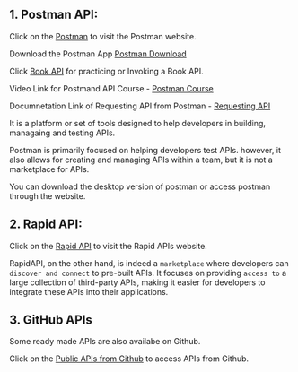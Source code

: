 ## 1. Postman API:

Click on the [Postman](https://web.postman.co/) to visit the Postman website.

Download the Postman App [Postman Download](https://www.postman.com/downloads/)

Click [Book API](https://github.com/vdespa/introduction-to-postman-course/blob/main/simple-books-api.md) for practicing or Invoking a Book API.

Video Link for Postmand API Course - [Postman Course](https://github.com/vdespa/introduction-to-postman-course)

Documnetation Link of Requesting API from Postman -
[Requesting API](https://learning.postman.com/docs/sending-requests/requests/)

It is a platform or set of tools designed to help developers in building, managaing and testing APIs.

Postman is primarily focused on helping developers test APIs. however, it also allows for creating and managing APIs within a team, but it is not a marketplace for APIs.

You can download the desktop version of postman or access postman through the website.

## 2. Rapid API:

Click on the [Rapid API](https://rapidapi.com/hub) to visit the Rapid APIs website.

RapidAPI, on the other hand, is indeed a `marketplace` where developers can `discover and connect` to pre-built APIs. It focuses on providing `access to` a large collection of third-party APIs, making it easier for developers to integrate these APIs into their applications.

## 3. GitHub APIs

Some ready made APIs are also availabe on Github.

Click on the [Public APIs from Github](https://github.com/public-apis/public-apis) to access APIs from Github.
